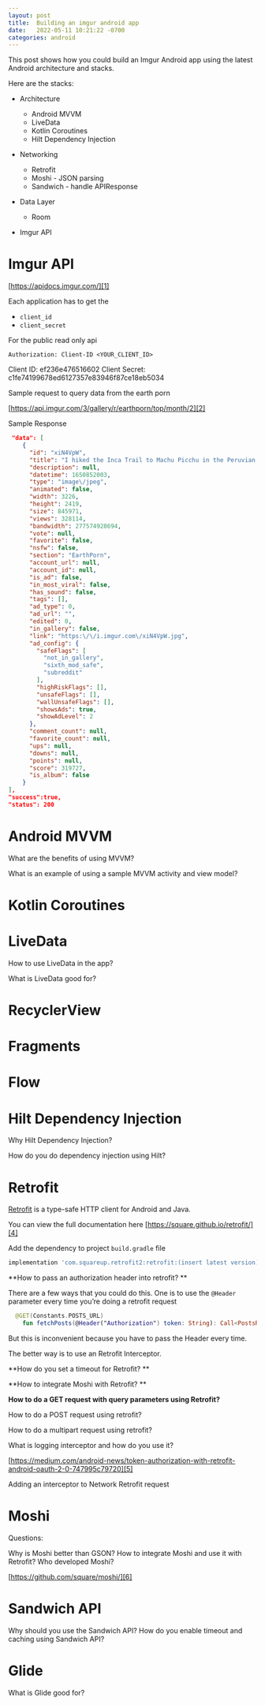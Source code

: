 ```yaml
---
layout: post
title:  Building an imgur android app
date:   2022-05-11 10:21:22 -0700
categories: android
---
```


This post shows how you could build an Imgur Android app using the latest Android architecture and stacks. 

Here are the stacks: 

- Architecture
	- Android MVVM
	- LiveData
	- Kotlin Coroutines
	- Hilt Dependency Injection


- Networking
	- Retrofit
	- Moshi - JSON parsing
	- Sandwich - handle APIResponse


- Data Layer
	- Room

- Imgur API


# Imgur API
[https://apidocs.imgur.com/][1]

Each application has to get the 
- `client_id`
- `client_secret`

For the public read only api 

`Authorization: Client-ID <YOUR_CLIENT_ID>`

Client ID: ef236e476516602
Client Secret: c1fe74199678ed6127357e83946f87ce18eb5034

Sample request to query data from the earth porn

[https://api.imgur.com/3/gallery/r/earthporn/top/month/2][2]

Sample Response

```json
 "data": [
    {
      "id": "xiN4VpW",
      "title": "I hiked the Inca Trail to Machu Picchu in the Peruvian Andes this week. [4032x3024] [OC]",
      "description": null,
      "datetime": 1650852003,
      "type": "image\/jpeg",
      "animated": false,
      "width": 3226,
      "height": 2419,
      "size": 845971,
      "views": 328114,
      "bandwidth": 277574928694,
      "vote": null,
      "favorite": false,
      "nsfw": false,
      "section": "EarthPorn",
      "account_url": null,
      "account_id": null,
      "is_ad": false,
      "in_most_viral": false,
      "has_sound": false,
      "tags": [],
      "ad_type": 0,
      "ad_url": "",
      "edited": 0,
      "in_gallery": false,
      "link": "https:\/\/i.imgur.com\/xiN4VpW.jpg",
      "ad_config": {
        "safeFlags": [
          "not_in_gallery",
          "sixth_mod_safe",
          "subreddit"
        ],
        "highRiskFlags": [],
        "unsafeFlags": [],
        "wallUnsafeFlags": [],
        "showsAds": true,
        "showAdLevel": 2
      },
      "comment_count": null,
      "favorite_count": null,
      "ups": null,
      "downs": null,
      "points": null,
      "score": 319727,
      "is_album": false
    }
],
"success":true, 
"status": 200

```

# Android MVVM

What are the benefits of using MVVM? 

What is an example of using a sample MVVM activity and view model?


# Kotlin Coroutines

# LiveData

How to use LiveData in the app?

What is LiveData good for?

# RecyclerView

# Fragments

# Flow

# Hilt Dependency Injection

Why Hilt Dependency Injection?

How do you do dependency injection using Hilt?


# Retrofit

[Retrofit][3] is a type-safe HTTP client for Android and Java. 

You can view the full documentation here [https://square.github.io/retrofit/][4]

Add the dependency to project `build.gradle` file

```bash
implementation 'com.squareup.retrofit2:retrofit:(insert latest version)'
```

**How to pass an authorization header into retrofit? **

There are a few ways that you could do this.  One is to use the `@Header` parameter every time you’re doing a retrofit request

```kt
  @GET(Constants.POSTS_URL)
    fun fetchPosts(@Header("Authorization") token: String): Call<PostsResponse>

```

But this is inconvenient because you have to pass the Header every time. 

The better way is to use an Retrofit Interceptor. 

**How do you set a timeout for Retrofit? **

**How to integrate Moshi with Retrofit? **

**How to do a GET request with query parameters using Retrofit?**

How to do a POST request using retrofit?

How to do a multipart request using retrofit? 

What is logging interceptor and how do you use it?

[https://medium.com/android-news/token-authorization-with-retrofit-android-oauth-2-0-747995c79720][5]

Adding an interceptor to Network Retrofit request

# Moshi

Questions: 

Why is Moshi better than GSON?
How to integrate Moshi and use it with Retrofit?
Who developed Moshi?


[https://github.com/square/moshi/][6]



# Sandwich API

Why should you use the Sandwich API?
How do you enable timeout and caching using Sandwich API?

# Glide

What is Glide good for?


[1]:	https://apidocs.imgur.com/
[2]:	https://api.imgur.com/3/gallery/r/earthporn/top/month/0
[3]:	https://github.com/square/retrofit
[4]:	https://square.github.io/retrofit/
[5]:	https://medium.com/android-news/token-authorization-with-retrofit-android-oauth-2-0-747995c79720
[6]:	https://github.com/square/moshi/